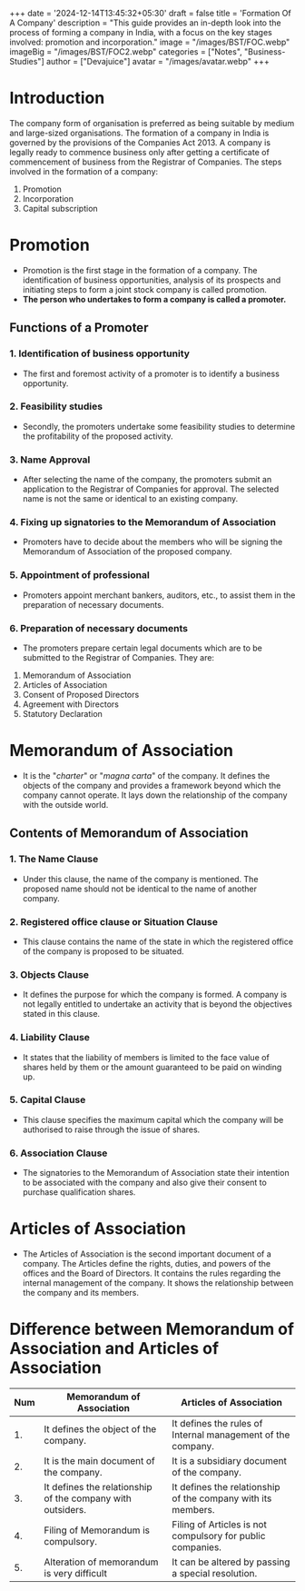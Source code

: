 +++
date = '2024-12-14T13:45:32+05:30'
draft = false
title = 'Formation Of A Company'
description = "This guide provides an in-depth look into the process of forming a company in India, with a focus on the key stages involved: promotion and incorporation."
image = "/images/BST/FOC.webp"
imageBig = "/images/BST/FOC2.webp"
categories = ["Notes", "Business-Studies"]
author = ["Devajuice"]
avatar = "/images/avatar.webp"
+++
# Introduction

 The company form of organisation is preferred as being suitable by medium and large-sized organisations. The formation of a company in India is governed by the provisions of the Companies Act 2013. A company is legally ready to commence business only after getting a certificate of commencement of business from the Registrar of Companies.
 The steps involved in the formation of a company:

1. Promotion
2. Incorporation
3. Capital subscription

# Promotion

- Promotion is the first stage in the formation of a company. The identification of business opportunities, analysis of its prospects and initiating steps to form a joint stock company is called promotion.
- **The person who undertakes to form a company is called a promoter.**

## Functions of a Promoter

### 1. Identification of business opportunity

- The first and foremost activity of a promoter is to identify a business opportunity.

### 2. Feasibility studies

- Secondly, the promoters undertake some feasibility studies to determine the profitability of the proposed activity.

### 3. Name Approval

- After selecting the name of the company, the promoters submit an application to the Registrar of Companies for approval. The selected name is not the same or identical to an existing company.

### 4. Fixing up signatories to the Memorandum of Association

- Promoters have to decide about the members who will be signing the Memorandum of Association of the proposed company.

### 5. Appointment of professional

- Promoters appoint merchant bankers, auditors, etc., to assist them in the preparation of necessary documents.

### 6. Preparation of necessary documents

- The promoters prepare certain legal documents which are to be submitted to the Registrar of Companies. They are:

 1. Memorandum of Association
 2. Articles of Association
 3. Consent of Proposed Directors
 4. Agreement with Directors
 5. Statutory Declaration

# Memorandum of Association

- It is the "*charter*" or "*magna carta*" of the company. It defines the objects of the company and provides a framework beyond which the company cannot operate. It lays down the relationship of the company with the outside world.

## Contents of Memorandum of Association

### 1. The Name Clause

- Under this clause, the name of the company is mentioned. The proposed name should not be identical to the name of another company.

### 2. Registered office clause or Situation Clause

- This clause contains the name of the state in which the registered office of the company is proposed to be situated.

### 3. Objects Clause

- It defines the purpose for which the company is formed. A company is not legally entitled to undertake an activity that is beyond the objectives stated in this clause.

### 4. Liability Clause

- It states that the liability of members is limited to the face value of shares held by them or the amount guaranteed to be paid on winding up.

### 5. Capital Clause

- This clause specifies the maximum capital which the company will be authorised to raise through the issue of shares.

### 6. Association Clause

- The signatories to the Memorandum of Association state their intention to be associated with the company and also give their consent to purchase qualification shares.

# Articles of Association

- The Articles of Association is the second important document of a company. The Articles define the rights, duties, and powers of the offices and the Board of Directors. It contains the rules regarding the internal management of the company. It shows the relationship between the company and its members.

# Difference between Memorandum of Association and Articles of Association

| Num | Memorandum of Association                                  | Articles of Association                                      |
| --- | ---------------------------------------------------------- | ------------------------------------------------------------ |
| 1.  | It defines the object of the company.                      | It defines the rules of Internal management of the company.  |
| 2.  | It is the main document of the company.                    | It is a subsidiary document of the company.                  |
| 3.  | It defines the relationship of the company with outsiders. | It defines the relationship of the company with its members. |
| 4.  | Filing of Memorandum is compulsory.                        | Filing of Articles is not compulsory for public companies.   |
| 5.  | Alteration of memorandum is very difficult                 | It can be altered by passing a special resolution.           |

